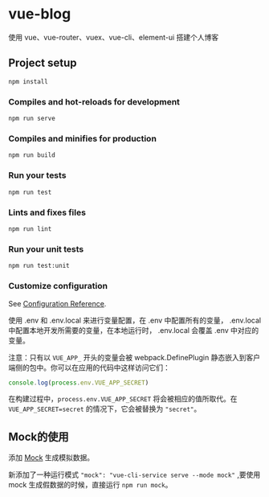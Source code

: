 # vue-blog

使用 vue、vue-router、vuex、vue-cli、element-ui 搭建个人博客

## Project setup

```
npm install
```

### Compiles and hot-reloads for development

```
npm run serve
```

### Compiles and minifies for production

```
npm run build
```

### Run your tests

```
npm run test
```

### Lints and fixes files

```
npm run lint
```

### Run your unit tests

```
npm run test:unit
```

### Customize configuration

See [Configuration Reference](https://cli.vuejs.org/config/).

使用 .env 和 .env.local 来进行变量配置，在 .env 中配置所有的变量， .env.local 中配置本地开发所需要的变量，在本地运行时， .env.local 会覆盖 .env 中对应的变量。

注意：只有以 `VUE_APP_` 开头的变量会被 webpack.DefinePlugin 静态嵌入到客户端侧的包中。你可以在应用的代码中这样访问它们：

```javascript
console.log(process.env.VUE_APP_SECRET)
```

在构建过程中，`process.env.VUE_APP_SECRET` 将会被相应的值所取代。在 `VUE_APP_SECRET=secret` 的情况下，它会被替换为 `"secret"`。

## Mock的使用

添加 [Mock](https://github.com/nuysoft/Mock) 生成模拟数据。

新添加了一种运行模式 `"mock": "vue-cli-service serve --mode mock"` ,要使用 mock 生成假数据的时候，直接运行 `npm run mock`。
